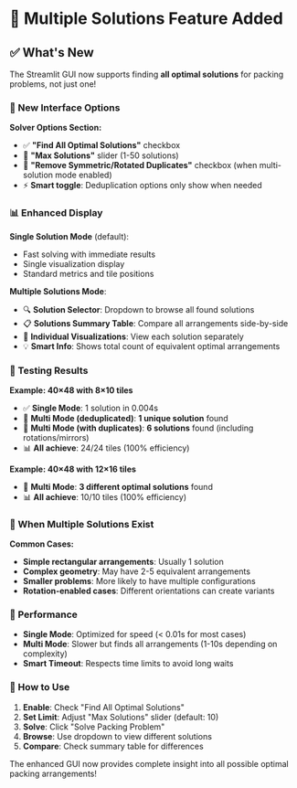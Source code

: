 # 🔄 Multiple Solutions Feature Added

## ✅ What's New

The Streamlit GUI now supports finding **all optimal solutions** for packing problems, not just one!

### 🎯 New Interface Options

**Solver Options Section:**
- ✅ **"Find All Optimal Solutions"** checkbox
- 🔢 **"Max Solutions"** slider (1-50 solutions)
- 🔄 **"Remove Symmetric/Rotated Duplicates"** checkbox (when multi-solution mode enabled)
- ⚡ **Smart toggle**: Deduplication options only show when needed

### 📊 Enhanced Display

**Single Solution Mode** (default):
- Fast solving with immediate results
- Single visualization display
- Standard metrics and tile positions

**Multiple Solutions Mode**:
- 🔍 **Solution Selector**: Dropdown to browse all found solutions
- 📋 **Solutions Summary Table**: Compare all arrangements side-by-side
- 🎨 **Individual Visualizations**: View each solution separately
- 💡 **Smart Info**: Shows total count of equivalent optimal arrangements

### 🧪 Testing Results

**Example: 40×48 with 8×10 tiles**
- ✅ **Single Mode**: 1 solution in 0.004s
- 🔄 **Multi Mode (deduplicated)**: **1 unique solution** found
- 🔄 **Multi Mode (with duplicates)**: **6 solutions** found (including rotations/mirrors)
- 📊 **All achieve**: 24/24 tiles (100% efficiency)

**Example: 40×48 with 12×16 tiles**
- 🔄 **Multi Mode**: **3 different optimal solutions** found
- 📊 **All achieve**: 10/10 tiles (100% efficiency)

### 🎯 When Multiple Solutions Exist

**Common Cases:**
- **Simple rectangular arrangements**: Usually 1 solution
- **Complex geometry**: May have 2-5 equivalent arrangements  
- **Smaller problems**: More likely to have multiple configurations
- **Rotation-enabled cases**: Different orientations can create variants

### 🚀 Performance

- **Single Mode**: Optimized for speed (< 0.01s for most cases)
- **Multi Mode**: Slower but finds all arrangements (1-10s depending on complexity)
- **Smart Timeout**: Respects time limits to avoid long waits

### 📱 How to Use

1. **Enable**: Check "Find All Optimal Solutions"
2. **Set Limit**: Adjust "Max Solutions" slider (default: 10)
3. **Solve**: Click "Solve Packing Problem"
4. **Browse**: Use dropdown to view different solutions
5. **Compare**: Check summary table for differences

The enhanced GUI now provides complete insight into all possible optimal packing arrangements!